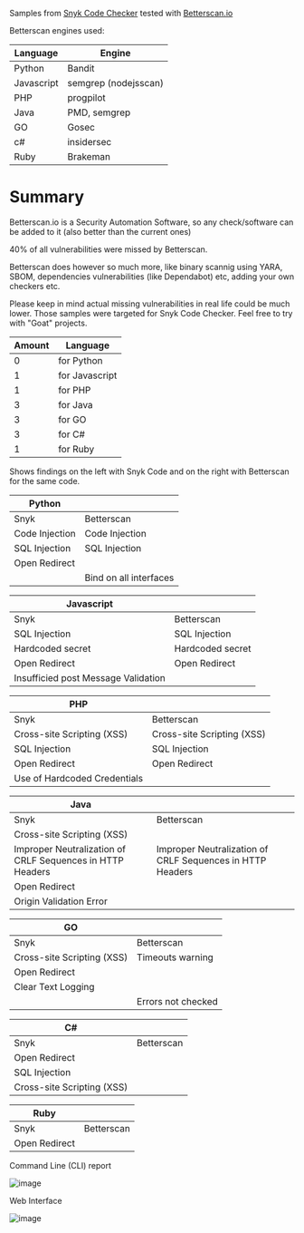 Samples from [Snyk Code Checker](https://snyk.io)  tested with [Betterscan.io](https://betterscan.io)

Betterscan engines used:

|Language|Engine|
|---|---|	
|Python|Bandit|
|Javascript|semgrep (nodejsscan)|
|PHP|progpilot|
|Java|PMD, semgrep|
|GO|Gosec|
|c#|insidersec|
|Ruby|Brakeman|


# Summary

Betterscan.io is a Security Automation Software, so any check/software can be added to it (also better than the current ones)

40% of all vulnerabilities were missed by Betterscan.

Betterscan does however so much more, like binary scannig using YARA, SBOM, dependencies vulnerabilities (like Dependabot) etc, adding your own checkers etc.

Please keep in mind actual missing vulnerabilities in real life could be much lower. Those samples were targeted for Snyk Code Checker. Feel free to try with "Goat" projects.


|Amount|Language|
|---|---|	
|0|for Python|
|1| for Javascript|
|1| for PHP|
|3| for Java|
|3| for GO|
|3| for C#|
|1| for Ruby|




Shows findings on the left with Snyk Code and on the right with Betterscan for the same code. 

|Python||
|---|---|	
|Snyk|Betterscan|
|Code Injection|Code Injection|	
|SQL Injection|SQL Injection|
|Open Redirect||
||Bind on all interfaces|

|Javascript||
|---|---|
|Snyk|	Betterscan|
|SQL Injection	|SQL Injection|
|Hardcoded secret	|Hardcoded secret|
|Open Redirect	|Open Redirect
|Insufficied post Message Validation||

|PHP||
|---|---|
|Snyk|	Betterscan|
|Cross-site Scripting (XSS)|	Cross-site Scripting (XSS)|
|SQL Injection|	SQL Injection|
|Open Redirect	|Open Redirect	|
|Use of Hardcoded Credentials	||

|Java||
|---|---|
|Snyk|	Betterscan|
|Cross-site Scripting (XSS)	||
|Improper Neutralization of CRLF Sequences in HTTP Headers	|Improper Neutralization of CRLF Sequences in HTTP Headers|
|Open Redirect	||
|Origin Validation Error||	

|GO||
|---|---|
|Snyk|	Betterscan|
|Cross-site Scripting (XSS)|	Timeouts warning|
|Open Redirect||
|Clear Text Logging||
||Errors not checked|

|C#|	|
|---|---|
|Snyk|	Betterscan|
|Open Redirect||	
|SQL Injection	||
|Cross-site Scripting (XSS)||

|Ruby||
|---|---|	
|Snyk|	Betterscan|
|Open Redirect||	


Command Line (CLI) report

![image](https://user-images.githubusercontent.com/43061739/197542995-51016ace-80d8-4301-902a-b54ade6e00f4.png)




Web Interface

![image](https://user-images.githubusercontent.com/43061739/197459116-89d122cf-9bf2-416b-94cd-ee9e81fe03fd.png)
